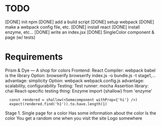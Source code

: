 # TODO
[DONE] init npm
[DONE] add a build script
  [DONE] setup webpack
  [DONE] make a webpack config file, etc.
[DONE] install react
[DONE] install enzyme, etc...
[DONE] write an index.jsx
[DONE] SingleColor component & page (w/ tests)

# Requirements
Prism & Dye — A shop for colors
  Frontend: React
  Compiler: webpack
    babel is the library
    Option: browserify
      browserify index.js -o bundle.js -t stage1,...
      advantage: simplicity
    Option: webpack
      webpack.config.js
      advantage: scalability, configurability
  Testing:
    Test runner: mocha
    Assertion library: chai
    React-specific testing thing: Enzyme
      import {shallow} from 'enzyme'

      const rendered = shallow(<Somecomponent withProp={'hi'} />)
      expect(rendered.find('h1')).to.have.length(1)

Stage 1.
  Single page for a color
  Has some information about the color
  Is the color
  You get a random one when you visit the site
  Logo somewhere


